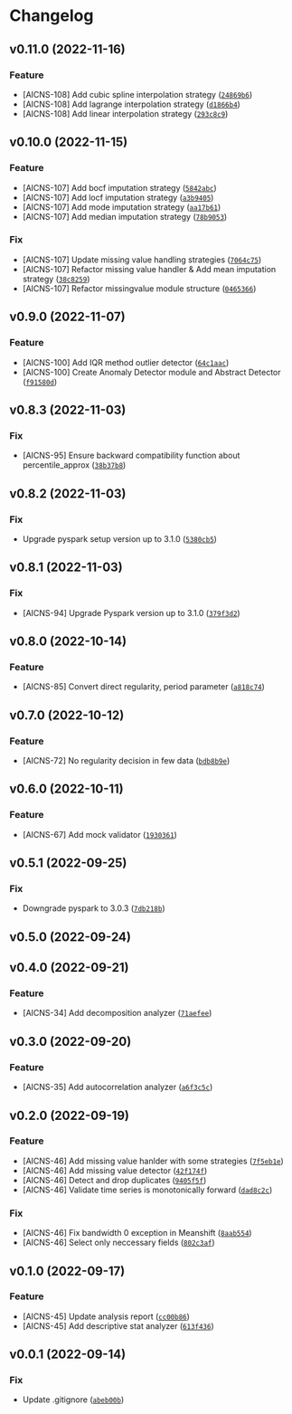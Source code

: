 # Changelog

<!--next-version-placeholder-->

## v0.11.0 (2022-11-16)
### Feature
* [AICNS-108] Add cubic spline interpolation strategy ([`24869b6`](https://github.com/Youngmin-An/aicns-univariate-analyzer/commit/24869b6eb5d126d8de1c4d1c13850d3bae683d0e))
* [AICNS-108] Add lagrange interpolation strategy ([`d1866b4`](https://github.com/Youngmin-An/aicns-univariate-analyzer/commit/d1866b46ea9cd6ca10f01d28136693053d47de4e))
* [AICNS-108] Add linear interpolation strategy ([`293c8c9`](https://github.com/Youngmin-An/aicns-univariate-analyzer/commit/293c8c91200671743fa5b06e2577f9dee7e3471f))

## v0.10.0 (2022-11-15)
### Feature
* [AICNS-107] Add bocf imputation strategy ([`5842abc`](https://github.com/Youngmin-An/aicns-univariate-analyzer/commit/5842abccb70ec926a4ceac2fc9583717b23b28a3))
* [AICNS-107] Add locf imputation strategy ([`a3b9405`](https://github.com/Youngmin-An/aicns-univariate-analyzer/commit/a3b9405a140e23180fdfa9d9605c5c41c0a730ff))
* [AICNS-107] Add mode imputation strategy ([`aa17b61`](https://github.com/Youngmin-An/aicns-univariate-analyzer/commit/aa17b61407ed37a55b9a951cf4c24740237b8b86))
* [AICNS-107] Add median imputation strategy ([`78b9053`](https://github.com/Youngmin-An/aicns-univariate-analyzer/commit/78b9053b0166d9f8776e78dc59c3d74ee94c6a93))

### Fix
* [AICNS-107] Update missing value handling strategies ([`7064c75`](https://github.com/Youngmin-An/aicns-univariate-analyzer/commit/7064c75d801d7e67dd96f3aad24b73de74ca513a))
* [AICNS-107] Refactor missing value handler & Add mean imputation strategy ([`38c8259`](https://github.com/Youngmin-An/aicns-univariate-analyzer/commit/38c8259416491cb5164310d3944c3a3e04c6e57e))
* [AICNS-107] Refactor missingvalue module structure ([`0465366`](https://github.com/Youngmin-An/aicns-univariate-analyzer/commit/046536624429187d9b708195c46cfb9ac48c4c45))

## v0.9.0 (2022-11-07)
### Feature
* [AICNS-100] Add IQR method outlier detector ([`64c1aac`](https://github.com/Youngmin-An/aicns-univariate-analyzer/commit/64c1aacc2de732b222a5a8bb88a78e9afa5a4d8e))
* [AICNS-100] Create Anomaly Detector module and Abstract Detector ([`f91580d`](https://github.com/Youngmin-An/aicns-univariate-analyzer/commit/f91580da5be4ca659384c4f92625dba778479200))

## v0.8.3 (2022-11-03)
### Fix
* [AICNS-95] Ensure backward compatibility function about percentile_approx ([`38b37b8`](https://github.com/Youngmin-An/aicns-univariate-analyzer/commit/38b37b8f25bc51924d37650833e45e3b9bb6426f))

## v0.8.2 (2022-11-03)
### Fix
* Upgrade pyspark setup version up to 3.1.0 ([`5380cb5`](https://github.com/Youngmin-An/aicns-univariate-analyzer/commit/5380cb5b28ad916c11a1ac59f97e910589b66431))

## v0.8.1 (2022-11-03)
### Fix
* [AICNS-94] Upgrade Pyspark version up to 3.1.0 ([`379f3d2`](https://github.com/Youngmin-An/aicns-univariate-analyzer/commit/379f3d26d220555494ff84b12019117584afb2a0))

## v0.8.0 (2022-10-14)
### Feature
* [AICNS-85] Convert direct regularity, period parameter ([`a818c74`](https://github.com/Youngmin-An/aicns-univariate-analyzer/commit/a818c74c07364250a9065f0c14028d242daf473c))

## v0.7.0 (2022-10-12)
### Feature
* [AICNS-72] No regularity decision in few data ([`bdb8b9e`](https://github.com/Youngmin-An/aicns-univariate-analyzer/commit/bdb8b9e1343f84ce19cff982de3b083d9f836a1d))

## v0.6.0 (2022-10-11)
### Feature
* [AICNS-67] Add mock validator ([`1930361`](https://github.com/Youngmin-An/aicns-univariate-analyzer/commit/193036158f29ed9551b83cc39f0f4dcc893b895f))

## v0.5.1 (2022-09-25)
### Fix
* Downgrade pyspark to 3.0.3 ([`7db218b`](https://github.com/Youngmin-An/aicns-univariate-analyzer/commit/7db218b50ced5df830e7975fbc742d9264377933))

## v0.5.0 (2022-09-24)


## v0.4.0 (2022-09-21)
### Feature
* [AICNS-34] Add decomposition analyzer ([`71aefee`](https://github.com/Youngmin-An/aicns-univariate-analyzer/commit/71aefee24233c1a334e05a5517f55186f595c29a))

## v0.3.0 (2022-09-20)
### Feature
* [AICNS-35] Add autocorrelation analyzer ([`a6f3c5c`](https://github.com/Youngmin-An/aicns-univariate-analyzer/commit/a6f3c5cc9458402082bb5fdbdd48f648210e9359))

## v0.2.0 (2022-09-19)
### Feature
* [AICNS-46] Add missing value hanlder with some strategies ([`7f5eb1e`](https://github.com/Youngmin-An/aicns-univariate-analyzer/commit/7f5eb1e4a775d6869f1ca67b5d57cb015da7c8df))
* [AICNS-46] Add missing value detector ([`42f174f`](https://github.com/Youngmin-An/aicns-univariate-analyzer/commit/42f174fc3b398c7353f9e480f839ec49adb9f2a3))
* [AICNS-46] Detect and drop duplicates ([`9405f5f`](https://github.com/Youngmin-An/aicns-univariate-analyzer/commit/9405f5f11a6b527a75186b1c9a4da31331d60fc0))
* [AICNS-46] Validate time series is monotonically forward ([`dad8c2c`](https://github.com/Youngmin-An/aicns-univariate-analyzer/commit/dad8c2ce4062323f0bef2e0572f67752d7d27c2f))

### Fix
* [AICNS-46] Fix bandwidth 0 exception in Meanshift ([`8aab554`](https://github.com/Youngmin-An/aicns-univariate-analyzer/commit/8aab554ffb7f8ed1c19fa68d0daf95bb325eeb07))
* [AICNS-46] Select only neccessary fields ([`802c3af`](https://github.com/Youngmin-An/aicns-univariate-analyzer/commit/802c3af3c801ff5b5e88077c79e5116e37c3d5b3))

## v0.1.0 (2022-09-17)
### Feature
* [AICNS-45] Update analysis report ([`cc00b86`](https://github.com/Youngmin-An/aicns-univariate-analyzer/commit/cc00b86b416e6dffbadf89bb1b36259e429f5b49))
* [AICNS-45] Add descriptive stat analyzer ([`613f436`](https://github.com/Youngmin-An/aicns-univariate-analyzer/commit/613f436b094b7d16bab14f1ce4653042a8a86bc3))

## v0.0.1 (2022-09-14)
### Fix
* Update .gitignore ([`abeb00b`](https://github.com/Youngmin-An/aicns-univariate-analyzer/commit/abeb00b24ec787208e203d0695c689053d1d1788))
